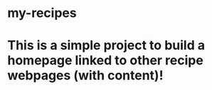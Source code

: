 # my-recipes

# This is a simple project to build a homepage linked to other recipe webpages (with content)!
